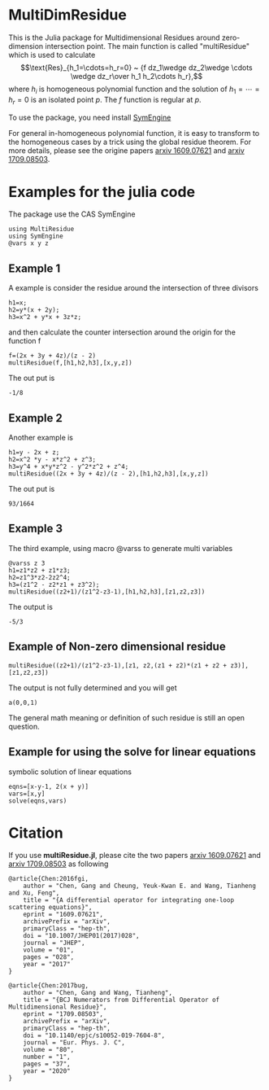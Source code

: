 # MultiDimResidue
This is the Julia package for Multidimensional Residues around zero-dimension intersection point. 
The main function is called "multiResidue" which is used to calculate $$\text{Res}_{h_1=\cdots=h_r=0} ~ {f dz_1\wedge dz_2\wedge \cdots \wedge dz_r\over h_1 h_2\cdots h_r},$$
where $h_i$ is homogeneous polynomial function and the solution of $h_1=\cdots=h_r=0$ is an isolated point $p$. The $f$ function is regular at $p$.

To use the package, you need install [SymEngine](https://github.com/symengine/SymEngine.jl) 

For general in-homogeneous polynomial function, it is easy to transform to the homogeneous cases by a trick using the global residue theorem. For more details, please
see the origine papers [arxiv 1609.07621](https://arxiv.org/pdf/1609.07621.pdf) and [arxiv 1709.08503](https://arxiv.org/pdf/1709.08503.pdf).

# Examples for the julia code
The package use the CAS SymEngine
```
using MultiResidue
using SymEngine
@vars x y z
```
## Example 1
A example is consider the residue around the intersection of three divisors 
```
h1=x;
h2=y*(x + 2y);
h3=x^2 + y*x + 3z*z;
```
and then calculate the counter intersection around the origin for the function f
```
f=(2x + 3y + 4z)/(z - 2)
multiResidue(f,[h1,h2,h3],[x,y,z])
```
The out put is
```
-1/8
```

## Example 2
Another example is 
```
h1=y - 2x + z;
h2=x^2 *y - x*z^2 + z^3;
h3=y^4 + x*y*z^2 - y^2*z^2 + z^4;
multiResidue((2x + 3y + 4z)/(z - 2),[h1,h2,h3],[x,y,z])
```
The out put is
```
93/1664
```
## Example 3
The third example, using macro @varss to generate multi variables
```
@varss z 3
h1=z1*z2 + z1*z3;
h2=z1^3*z2-2z2^4;
h3=(z1^2 - z2*z1 + z3^2);
multiResidue((z2+1)/(z1^2-z3-1),[h1,h2,h3],[z1,z2,z3])
```
The output is 
```
-5/3
```

## Example of Non-zero dimensional residue
```
multiResidue((z2+1)/(z1^2-z3-1),[z1, z2,(z1 + z2)*(z1 + z2 + z3)],[z1,z2,z3])
```
The output is not fully determined and you will get 
```
a(0,0,1)
```
The general math meaning or definition of such residue is still an open question. 

## Example for using the solve for linear equations
symbolic solution of linear equations
```
eqns=[x-y-1, 2(x + y)]
vars=[x,y]
solve(eqns,vars)
```

# Citation 
If you use **multiResidue.jl**, please cite the two papers [arxiv 1609.07621](https://arxiv.org/pdf/1609.07621.pdf) and [arxiv 1709.08503](https://arxiv.org/pdf/1709.08503.pdf) as following

```
@article{Chen:2016fgi,
    author = "Chen, Gang and Cheung, Yeuk-Kwan E. and Wang, Tianheng and Xu, Feng",
    title = "{A differential operator for integrating one-loop scattering equations}",
    eprint = "1609.07621",
    archivePrefix = "arXiv",
    primaryClass = "hep-th",
    doi = "10.1007/JHEP01(2017)028",
    journal = "JHEP",
    volume = "01",
    pages = "028",
    year = "2017"
}
```

```
@article{Chen:2017bug,
    author = "Chen, Gang and Wang, Tianheng",
    title = "{BCJ Numerators from Differential Operator of Multidimensional Residue}",
    eprint = "1709.08503",
    archivePrefix = "arXiv",
    primaryClass = "hep-th",
    doi = "10.1140/epjc/s10052-019-7604-8",
    journal = "Eur. Phys. J. C",
    volume = "80",
    number = "1",
    pages = "37",
    year = "2020"
}
```
